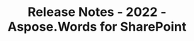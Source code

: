 ﻿---
title: Release Notes - 2022 - Aspose.Words for SharePoint
articleTitle: Release Notes - 2022
linktitle: Release Notes - 2022
description: "Aspose.Words for SharePoint Release Notes - 2022 – learn about the latest updates and fixes."
type: docs
weight: 7
url: /sharepoint/release-notes-2022/
---


